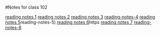 #Notes for class 102

[reading notes 1](Reading-Assignment-1.md)
[reading notes 2](https://chrisbas01.github.io/reading-notes/Reading-Assignment-1/table-of-contents/reading-notes-2)
[reading notes 3](https://chrisbas01.github.io/reading-notes/Reading-Assignment-1/table-of-contents/reading-notes-3)
[reading-notes-4](https://chrisbas01.github.io/reading-notes/Reading-Assignment-1/table-of-contents/reading-notes-4)
[reading notes 5](https://chrisbas01.github.io/reading-notes/Reading-Assignment-1/table-of-contents/)reading-notes-5)
[reading notes 6](https://chrisbas01.github.io/reading-notes/Reading-Assignment-1/table-of-contents/reading-notes-6)https
[reading notes 7](https://chrisbas01.github.io/reading-notes/Reading-Assignment-1/table-of-contents/reading-notes-7)
[reading-notes-8](https://chrisbas01.github.io/reading-notes/Reading-Assignment-1/table-of-contents/reading-notes-8)
